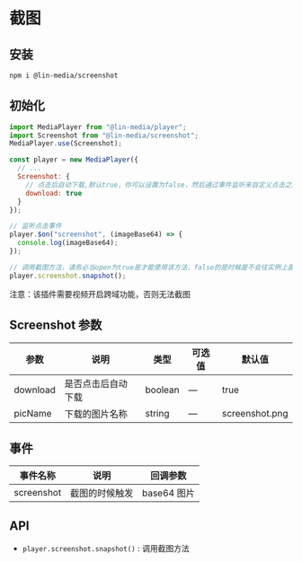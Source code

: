 # 截图

## 安装

```bash
npm i @lin-media/screenshot
```

## 初始化

```javascript
import MediaPlayer from "@lin-media/player";
import Screenshot from "@lin-media/screenshot";
MediaPlayer.use(Screenshot);

const player = new MediaPlayer({
  // ...
  Screenshot: {
    // 点击后自动下载,默认true，你可以设置为false，然后通过事件监听来自定义点击之后的操作
    download: true
  }
});

// 监听点击事件
player.$on("screenshot", (imageBase64) => {
  console.log(imageBase64);
});

// 调用截图方法，请务必当open为true是才能使用该方法，false的是时候是不会往实例上面挂载该方法的
player.screenshot.snapshot();
```

注意：该插件需要视频开启跨域功能，否则无法截图

## Screenshot 参数

| 参数     | 说明                                                        | 类型    | 可选值 | 默认值 |
| -------- | ----------------------------------------------------------- | ------- | ------ | ------ |
| download | 是否点击后自动下载                                          | boolean | —      | true   |
| picName | 下载的图片名称                                          | string | —      | screenshot.png   |

## 事件

| 事件名称   | 说明           | 回调参数    |
| ---------- | -------------- | ----------- |
| screenshot | 截图的时候触发 | base64 图片 |

## API

- `player.screenshot.snapshot()` : 调用截图方法
